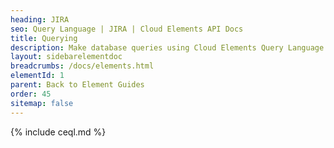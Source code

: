 ```yaml
---
heading: JIRA
seo: Query Language | JIRA | Cloud Elements API Docs
title: Querying
description: Make database queries using Cloud Elements Query Language.
layout: sidebarelementdoc
breadcrumbs: /docs/elements.html
elementId: 1
parent: Back to Element Guides
order: 45
sitemap: false
---
```


{% include ceql.md %}
